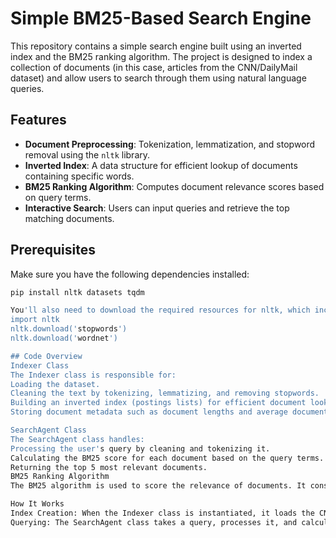 # Simple BM25-Based Search Engine

This repository contains a simple search engine built using an inverted index and the BM25 ranking algorithm. The project is designed to index a collection of documents (in this case, articles from the CNN/DailyMail dataset) and allow users to search through them using natural language queries.

## Features

- **Document Preprocessing**: Tokenization, lemmatization, and stopword removal using the `nltk` library.
- **Inverted Index**: A data structure for efficient lookup of documents containing specific words.
- **BM25 Ranking Algorithm**: Computes document relevance scores based on query terms.
- **Interactive Search**: Users can input queries and retrieve the top matching documents.

## Prerequisites

Make sure you have the following dependencies installed:

```bash
pip install nltk datasets tqdm

You'll also need to download the required resources for nltk, which include stopwords and the WordNet lemmatizer. Run the following commands in a Python shell:
import nltk
nltk.download('stopwords')
nltk.download('wordnet')

## Code Overview
Indexer Class
The Indexer class is responsible for:
Loading the dataset.
Cleaning the text by tokenizing, lemmatizing, and removing stopwords.
Building an inverted index (postings lists) for efficient document lookup.
Storing document metadata such as document lengths and average document length for use in BM25 scoring.

SearchAgent Class
The SearchAgent class handles:
Processing the user's query by cleaning and tokenizing it.
Calculating the BM25 score for each document based on the query terms.
Returning the top 5 most relevant documents.
BM25 Ranking Algorithm
The BM25 algorithm is used to score the relevance of documents. It considers term frequency, inverse document frequency, document length, and average document length to compute a score for each document in response to a query.

How It Works
Index Creation: When the Indexer class is instantiated, it loads the CNN/DailyMail dataset and preprocesses the text. Each document is tokenized, lemmatized, and indexed. The inverted index and other metadata are stored in a file for future use.
Querying: The SearchAgent class takes a query, processes it, and calculates the BM25 score for each document that contains any of the query terms. The top 5 most relevant documents are displayed.
